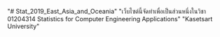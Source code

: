 "# Stat_2019_East_Asia_and_Oceania" 
"เว็บไซต์นี้จัดทำเพื่อเป็นส่วนหนึ่งในวิชา 01204314 Statistics for Computer Engineering Applications"
"Kasetsart University"
